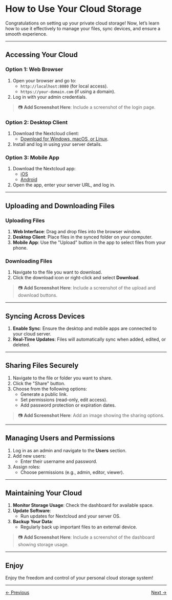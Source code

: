 # How to Use Your Cloud Storage

Congratulations on setting up your private cloud storage! Now, let’s learn how to use it effectively to manage your files, sync devices, and ensure a smooth experience.

---

## Accessing Your Cloud

### **Option 1: Web Browser**
1. Open your browser and go to:
   - `http://localhost:8080` (for local access).
   - `https://your-domain.com` (if using a domain).
2. Log in with your admin credentials.

> 📷 **Add Screenshot Here**: Include a screenshot of the login page.

### **Option 2: Desktop Client**
1. Download the Nextcloud client:
   - [Download for Windows, macOS, or Linux](https://nextcloud.com/install/#install-clients).
2. Install and log in using your server details.

### **Option 3: Mobile App**
1. Download the Nextcloud app:
   - [iOS](https://apps.apple.com/app/nextcloud/id1125420102)
   - [Android](https://play.google.com/store/apps/details?id=com.nextcloud.client)
2. Open the app, enter your server URL, and log in.

---

## Uploading and Downloading Files

### **Uploading Files**
1. **Web Interface**: Drag and drop files into the browser window.
2. **Desktop Client**: Place files in the synced folder on your computer.
3. **Mobile App**: Use the "Upload" button in the app to select files from your phone.

### **Downloading Files**
1. Navigate to the file you want to download.
2. Click the download icon or right-click and select **Download**.

> 📷 **Add Screenshot Here**: Include a screenshot of the upload and download buttons.

---

## Syncing Across Devices

1. **Enable Sync**: Ensure the desktop and mobile apps are connected to your cloud server.
2. **Real-Time Updates**: Files will automatically sync when added, edited, or deleted.

---

## Sharing Files Securely

1. Navigate to the file or folder you want to share.
2. Click the "Share" button.
3. Choose from the following options:
   - Generate a public link.
   - Set permissions (read-only, edit access).
   - Add password protection or expiration dates.

> 📷 **Add Screenshot Here**: Add an image showing the sharing options.

---

## Managing Users and Permissions

1. Log in as an admin and navigate to the **Users** section.
2. Add new users:
   - Enter their username and password.
3. Assign roles:
   - Choose permissions (e.g., admin, editor, viewer).

---

## Maintaining Your Cloud

1. **Monitor Storage Usage**: Check the dashboard for available space.
2. **Update Software**:
   - Run updates for Nextcloud and your server OS.
3. **Backup Your Data**:
   - Regularly back up important files to an external device.

> 📷 **Add Screenshot Here**: Include a screenshot of the dashboard showing storage usage.

---

## Enjoy

Enjoy the freedom and control of your personal cloud storage system!

---

<div style="display: flex; justify-content: space-between;">
  <a href="multi-user-setup">&larr; Previous</a>
  <a href="troubleshooting">Next &rarr;</a>
</div>

